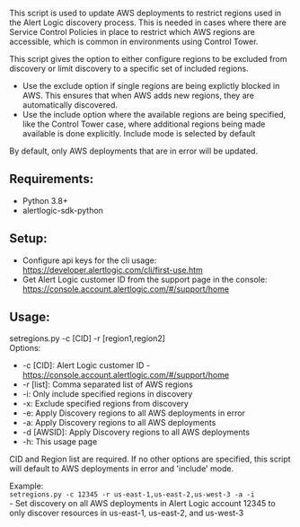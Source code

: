 This script is used to update AWS deployments to restrict regions used in the Alert Logic discovery process.   This is needed in cases where there are Service Control Policies in place to restrict which AWS regions are accessible, which is common in environments using Control Tower.

This script gives the option to either configure regions to be excluded from discovery or limit discovery to a specific set of included regions.
* Use the exclude option if single regions are being explictly blocked in AWS.   This ensures that when AWS adds new regions, they are automatically discovered.
* Use the include option where the available regions are being specified, like the Control Tower case, where additional regions being made available is done explicitly.   Include mode is selected by default

By default, only AWS deployments that are in error will be updated.

Requirements:
-----
- Python 3.8+
- alertlogic-sdk-python

Setup:
-----
- Configure api keys for the cli usage:  <https://developer.alertlogic.com/cli/first-use.htm>
- Get Alert Logic customer ID from the support page in the console: <https://console.account.alertlogic.com/#/support/home>

Usage:  
-----
setregions.py -c [CID] -r [region1,region2]  
Options:  
-   -c [CID]:  Alert Logic customer ID - <https://console.account.alertlogic.com/#/support/home>
-   -r [list]:  Comma separated list of AWS regions
-   -i:  Only include specified regions in discovery
-   -x:  Exclude specified regions from discovery
-   -e:  Apply Discovery regions to all AWS deployments in error
-   -a:  Apply Discovery regions to all AWS deployments
-   -d [AWSID]:  Apply Discovery regions to all AWS deployments
-   -h:  This usage page

CID and Region list are required.    If no other options are specified, this script will default to AWS deployments in error and 'include' mode.

Example:  
`setregions.py -c 12345 -r us-east-1,us-east-2,us-west-3 -a -i`  
    - Set discovery on all AWS deployments in Alert Logic account 12345 to only discover resources in us-east-1, us-east-2, and us-west-3